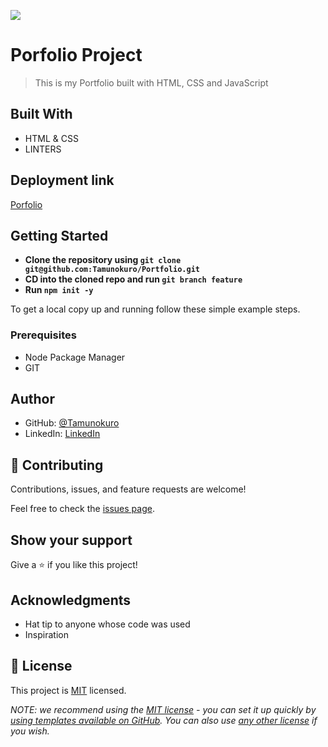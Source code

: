 ![](https://img.shields.io/badge/Microverse-blueviolet)

# Porfolio Project

> This is my Portfolio built with HTML, CSS and JavaScript


## Built With

- HTML & CSS
- LINTERS

## Deployment link
 [Porfolio](https://tamunokuro.github.io/Portfolio/)

## Getting Started

- **Clone the repository using `git clone git@github.com:Tamunokuro/Portfolio.git`**
- **CD into the cloned repo and run `git branch feature`**
- **Run `npm init -y`**

To get a local copy up and running follow these simple example steps.

### Prerequisites
- Node Package Manager
- GIT


## Author

- GitHub: [@Tamunokuro](https://github.com/Tamunokuro)
- LinkedIn: [LinkedIn](https://linkedin.com/in/joshua-blue-jack)

## 🤝 Contributing

Contributions, issues, and feature requests are welcome!

Feel free to check the [issues page](../../issues/).

## Show your support

Give a ⭐️ if you like this project!

## Acknowledgments

- Hat tip to anyone whose code was used
- Inspiration

## 📝 License

This project is [MIT](./LICENSE) licensed.

_NOTE: we recommend using the [MIT license](https://choosealicense.com/licenses/mit/) - you can set it up quickly by [using templates available on GitHub](https://docs.github.com/en/communities/setting-up-your-project-for-healthy-contributions/adding-a-license-to-a-repository). You can also use [any other license](https://choosealicense.com/licenses/) if you wish._

